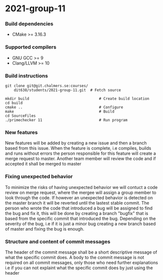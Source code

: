 # 2021-group-11

### Build dependencies

- CMake >= 3.16.3

### Supported compilers

- GNU GCC >= 9
- Clang/LLVM >= 10

### Build instructions

```shell script
git clone git@git.chalmers.se:courses/
	dit638/students/2021-group-11.git  # Fetch source

mkdir build                                # Create build location
cd build
cmake ..                                   # Configure
make                                       # Build
cd SourceFiles
./primechecker 11                          # Run program
```

### New features

New features will be added by creating a new issue and then a branch based from this issue. When the feature is complete, i.e compiles, builds and runs without errors
the person responsible for this feature will create a merge request to master. Another team member will review the code and if accepted it shall be merged to master

### Fixing unexpected behavior

To minimize the risks of having unexpected behavior we will contuct a code review on merge request, where the mergee will assign a group member to look through the code. If however an unexpected behavior is detected on the master branch it will be reverted until the lastest stable commit. The person who wrote the code that introduced a bug will be assigned to find the bug and fix it, this will be done by creating a branch "bugfix" that is based from the specific commit that introduced the bug. Depending on the severity of the bug, i.e if it is just a minor bug creating a new branch based of master and fixing the bug is enough.  


### Structure and content of commit messages

The header of the commit message shall be a short descriptive message of what the specific commit does. A body to the commit message is not required on all commit messages, only those who need further explanations i.e if you can not explaint what the specific commit does by just using the header

